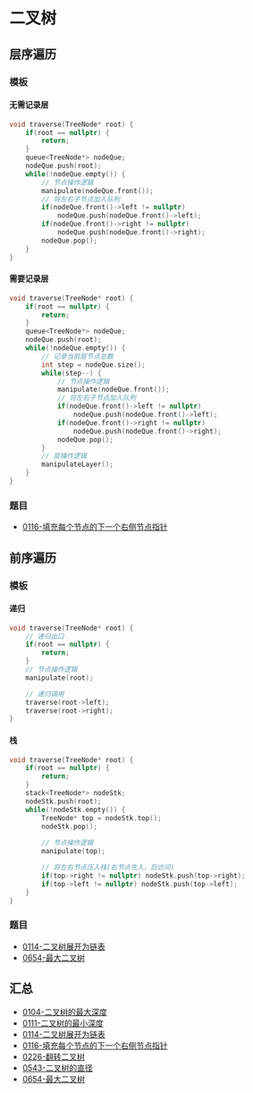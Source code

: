 # 二叉树



## 层序遍历
### 模板
#### 无需记录层  
```cpp
void traverse(TreeNode* root) {
	if(root == nullptr) {
		return;
	}
	queue<TreeNode*> nodeQue;
	nodeQue.push(root);
	while(!nodeQue.empty()) {
		// 节点操作逻辑
		manipulate(nodeQue.front());
		// 将左右子节点加入队列
		if(nodeQue.front()->left != nullptr) 
			nodeQue.push(nodeQue.front()->left);
		if(nodeQue.front()->right != nullptr) 
			nodeQue.push(nodeQue.front()->right);
		nodeQue.pop();
	}
}
```

#### 需要记录层  
```cpp
void traverse(TreeNode* root) {
	if(root == nullptr) {
		return;
	}
	queue<TreeNode*> nodeQue;
	nodeQue.push(root);
	while(!nodeQue.empty()) {
		// 记录当前层节点总数
		int step = nodeQue.size();
		while(step--) {
			// 节点操作逻辑
			manipulate(nodeQue.front());
			// 将左右子节点加入队列
			if(nodeQue.front()->left != nullptr) 
				nodeQue.push(nodeQue.front()->left);
			if(nodeQue.front()->right != nullptr) 
				nodeQue.push(nodeQue.front()->right);
			nodeQue.pop();
		}
		// 层操作逻辑
		manipulateLayer();
	}
}
```

### 题目

- [0116-填充每个节点的下一个右侧节点指针](_source/DSNA/lc0116.md)

## 前序遍历
### 模板
#### 递归
```cpp
void traverse(TreeNode* root) {
	// 递归出口
	if(root == nullptr) {
		return;
	}
	// 节点操作逻辑
	manipulate(root);

	// 递归调用
	traverse(root->left);
	traverse(root->right);
}
```

#### 栈
```cpp
void traverse(TreeNode* root) {
	if(root == nullptr) {
		return;
	}
	stack<TreeNode*> nodeStk;
	nodeStk.push(root);
	while(!nodeStk.empty()) {
		TreeNode* top = nodeStk.top();
		nodeStk.pop();
		
		// 节点操作逻辑
		manipulate(top);

		// 将左右节点压入栈(右节点先入，后访问)
		if(top->right != nullptr) nodeStk.push(top->right);
		if(top->left != nullptr) nodeStk.push(top->left);
	}
}
```

### 题目
- [0114-二叉树展开为链表](_source/DSNA/lc0114.md)
- [0654-最大二叉树](_source/DSNA/lc0654.md)
## 汇总

- [0104-二叉树的最大深度](_source/DSNA/lc0104.md)
- [0111-二叉树的最小深度](_source/DSNA/lc0111.md)
- [0114-二叉树展开为链表](_source/DSNA/lc0114.md)
- [0116-填充每个节点的下一个右侧节点指针](_source/DSNA/lc0116.md)
- [0226-翻转二叉树](_source/DSNA/lc0226.md)
- [0543-二叉树的直径](_source/DSNA/lc0543.md)
- [0654-最大二叉树](_source/DSNA/lc0654.md)
